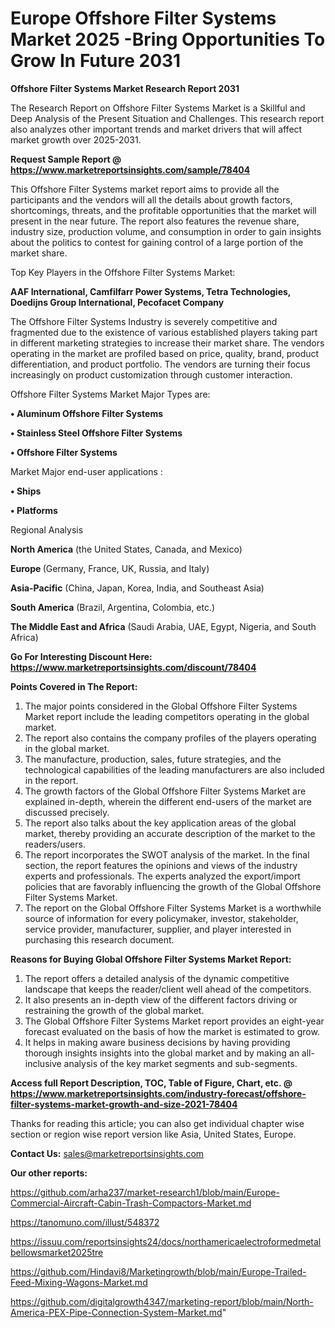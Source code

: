 # Europe Offshore Filter Systems Market 2025 -Bring Opportunities To Grow In Future 2031

<strong>Offshore Filter Systems Market Research Report 2031</strong>

The Research Report on Offshore Filter Systems Market is a Skillful and Deep Analysis of the Present Situation and Challenges. This research report also analyzes other important trends and market drivers that will affect market growth over 2025-2031.

<strong>Request Sample Report @ <a href=https://www.marketreportsinsights.com/sample/78404>https://www.marketreportsinsights.com/sample/78404</a></strong>

This Offshore Filter Systems market report aims to provide all the participants and the vendors will all the details about growth factors, shortcomings, threats, and the profitable opportunities that the market will present in the near future. The report also features the revenue share, industry size, production volume, and consumption in order to gain insights about the politics to contest for gaining control of a large portion of the market share.

Top Key Players in the Offshore Filter Systems Market:

<strong>AAF International, Camfilfarr Power Systems, Tetra Technologies, Doedijns Group International, Pecofacet Company</strong>

The Offshore Filter Systems Industry is severely competitive and fragmented due to the existence of various established players taking part in different marketing strategies to increase their market share. The vendors operating in the market are profiled based on price, quality, brand, product differentiation, and product portfolio. The vendors are turning their focus increasingly on product customization through customer interaction.

Offshore Filter Systems Market Major Types are:

<strong>• Aluminum Offshore Filter Systems

• Stainless Steel Offshore Filter Systems

• Offshore Filter Systems</strong>

Market Major end-user applications :

<strong>• Ships

• Platforms</strong>

Regional Analysis

</u><strong><b>North America</b></strong> (the United States, Canada, and Mexico)

<strong><b>Europe </b></strong>(Germany, France, UK, Russia, and Italy)

<strong><b>Asia-Pacific</b></strong> (China, Japan, Korea, India, and Southeast Asia)

<strong><b>South America</b></strong> (Brazil, Argentina, Colombia, etc.)

<strong><b>The Middle East and Africa</b></strong> (Saudi Arabia, UAE, Egypt, Nigeria, and South Africa)

<strong>Go For Interesting Discount Here: <a href=https://www.marketreportsinsights.com/discount/78404>https://www.marketreportsinsights.com/discount/78404</a></strong>

<strong>Points Covered in The Report:</strong>
<ol>
  <li>The major points considered in the Global Offshore Filter Systems Market report include the leading competitors operating in the global market.</li>
  <li>The report also contains the company profiles of the players operating in the global market.</li>
  <li>The manufacture, production, sales, future strategies, and the technological capabilities of the leading manufacturers are also included in the report.</li>
  <li>The growth factors of the Global Offshore Filter Systems Market are explained in-depth, wherein the different end-users of the market are discussed precisely.</li>
  <li>The report also talks about the key application areas of the global market, thereby providing an accurate description of the market to the readers/users.</li>
  <li>The report incorporates the SWOT analysis of the market. In the final section, the report features the opinions and views of the industry experts and professionals. The experts analyzed the export/import policies that are favorably influencing the growth of the Global Offshore Filter Systems Market.</li>
  <li>The report on the Global Offshore Filter Systems Market is a worthwhile source of information for every policymaker, investor, stakeholder, service provider, manufacturer, supplier, and player interested in purchasing this research document.</li>
</ol>
<strong>Reasons for Buying Global Offshore Filter Systems Market Report:</strong>

<ol>
  <li>The report offers a detailed analysis of the dynamic competitive landscape that keeps the reader/client well ahead of the competitors.</li>
  <li>It also presents an in-depth view of the different factors driving or restraining the growth of the global market.</li>
  <li>The Global Offshore Filter Systems Market report provides an eight-year forecast evaluated on the basis of how the market is estimated to grow.</li>
  <li>It helps in making aware business decisions by having providing thorough insights insights into the global market and by making an all-inclusive analysis of the key market segments and sub-segments.</li>
</ol>
<strong>Access full Report Description, TOC, Table of Figure, Chart, etc. @ <a href=https://www.marketreportsinsights.com/industry-forecast/offshore-filter-systems-market-growth-and-size-2021-78404>https://www.marketreportsinsights.com/industry-forecast/offshore-filter-systems-market-growth-and-size-2021-78404</a></strong>


Thanks for reading this article; you can also get individual chapter wise section or region wise report version like Asia, United States, Europe.

<strong>Contact Us:</strong>
sales@marketreportsinsights.com

<strong>Our other reports:</strong>

<a href=https://github.com/arha237/market-research1/blob/main/Europe-Commercial-Aircraft-Cabin-Trash-Compactors-Market.md>https://github.com/arha237/market-research1/blob/main/Europe-Commercial-Aircraft-Cabin-Trash-Compactors-Market.md</a>

<a href=https://tanomuno.com/illust/548372>https://tanomuno.com/illust/548372</a>

<a href=https://issuu.com/reportsinsights24/docs/northamericaelectroformedmetalbellowsmarket2025tre>https://issuu.com/reportsinsights24/docs/northamericaelectroformedmetalbellowsmarket2025tre</a>

<a href=https://github.com/Hindavi8/Marketingrowth/blob/main/Europe-Trailed-Feed-Mixing-Wagons-Market.md>https://github.com/Hindavi8/Marketingrowth/blob/main/Europe-Trailed-Feed-Mixing-Wagons-Market.md</a>

<a href=https://github.com/digitalgrowth4347/marketing-report/blob/main/North-America-PEX-Pipe-Connection-System-Market.md>https://github.com/digitalgrowth4347/marketing-report/blob/main/North-America-PEX-Pipe-Connection-System-Market.md</a>"
